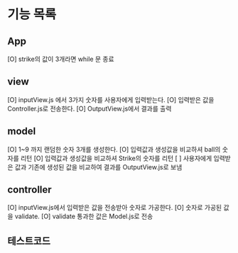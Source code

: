 # 기능 목록

## App

[O] strike의 값이 3개라면 while 문 종료

## view

[O] inputView.js 에서 3가지 숫자를 사용자에게 입력받는다.
[O] 입력받은 값을 Controller.js로 전송한다.
[O] OutputView.js에서 결과를 출력

## model

[O] 1~9 까지 랜덤한 숫자 3개를 생성한다.
[O] 입력값과 생성값을 비교하셔 ball의 숫자를 리턴
[O] 입력값과 생성값을 비교하셔 Strike의 숫자를 리턴
[ ] 사용자에게 입력받은 값과 기존에 생성된 값을 비교하여 결과를 OutputView.js로 보냄

## controller

[O] inputView.js에서 입력받은 값을 전송받아 숫자로 가공한다.
[O] 숫자로 가공된 값을 validate.
[O] validate 통과한 값은 Model.js로 전송

## 테스트코드
